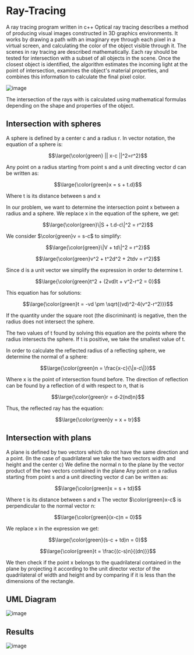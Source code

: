 # Ray-Tracing
A ray tracing program written in c++
Optical ray tracing describes a method of producing visual images constructed in 3D graphics environments. It works by drawing a path with an imaginary eye through each pixel in a virtual screen, and calculating the color of the object visible through it. The scenes in ray tracing are described mathematically.
Each ray should be tested for intersection with a subset of all objects in the scene. Once the closest object is identified, the algorithm estimates the incoming light at the point of intersection, examines the object's material properties, and combines this information to calculate the final pixel color. 

![image](https://user-images.githubusercontent.com/68228290/140061548-c3d2253e-de68-4947-8b03-0d4745679eb4.png)

The intersection of the rays with is calculated using mathematical formulas depending on the shape and properties of the object.
## Intersection with spheres
A sphere is defined by a center c and a radius r.
In vector notation, the equation of a sphere is:

$$\large{\color{green} || x-c ||^2=r^2}$$

Any point on a radius starting from point s and a unit directing vector d can be written as:

$$\large{\color{green}x = s + t.d}$$

Where t is its distance between s and x

In our problem, we want to determine the intersection point x between a radius and a sphere. We replace x in the equation of the sphere, we get:

$$\large{\color{green}\|S + t.d-c\|^2 = r^2}$$

We consider  $\color{green}v = s-c$  to simplify:

$$\large{\color{green}\|V + td\|^2 = r^2}$$

$$\large{\color{green}v^2 + t^2d^2 + 2tdv = r^2}$$

Since d is a unit vector we simplify the expression in order to determine t.

$$\large{\color{green}t^2 + (2vd)t + v^2-r^2 = 0}$$

This equation has for solutions:

$$\large{\color{green}t = -vd \pm \sqrt{(vd)^2-4(v^2-r^2)}}$$

If the quantity under the square root (the discriminant) is negative, then the radius does not intersect the sphere.

The two values of t found by solving this equation are the points where the radius intersects the sphere. If t is positive, we take the smallest value of t.

In order to calculate the reflected radius of a reflecting sphere, we determine the normal of a sphere:

$$\large{\color{green}n = \frac{x-c}{\|x-c\|}}$$

Where x is the point of intersection found before. The direction of reflection can be found by a reflection of d with respect to n, that is

$$\large{\color{green}r = d-2(nd)n}$$

Thus, the reflected ray has the equation:

$$\large{\color{green}y = x + tr}$$


## Intersection with plans

A plane is defined by two vectors which do not have the same direction and a point. (In the case of quadrilateral we take the two vectors width and height and the center c)
We define the normal n to the plane by the vector product of the two vectors contained in the plane
Any point on a radius starting from point s and a unit directing vector d can be written as:

$$\large{\color{green}x = s + td}$$

Where t is its distance between s and x
The vector  $\color{green}x-c$  is perpendicular to the normal vector n:

$$\large{\color{green}(x-c)n = 0}$$

We replace x in the expression we get:

$$\large{\color{green}(s-c + td)n = 0}$$

$$\large{\color{green}t = \frac{(c-s)n}{(dn)}}$$

We then check if the point x belongs to the quadrilateral contained in the plane by projecting it according to the unit director vector of the quadrilateral of width and height and by comparing if it is less than the dimensions of the rectangle.

## UML Diagram

![image](https://user-images.githubusercontent.com/68228290/140061384-8a77fe50-3753-4a45-9e49-803e0252c281.png)

## Results

![image](https://user-images.githubusercontent.com/68228290/140061732-324196d6-176c-4b0f-9ef6-ac4886494a9d.png)
